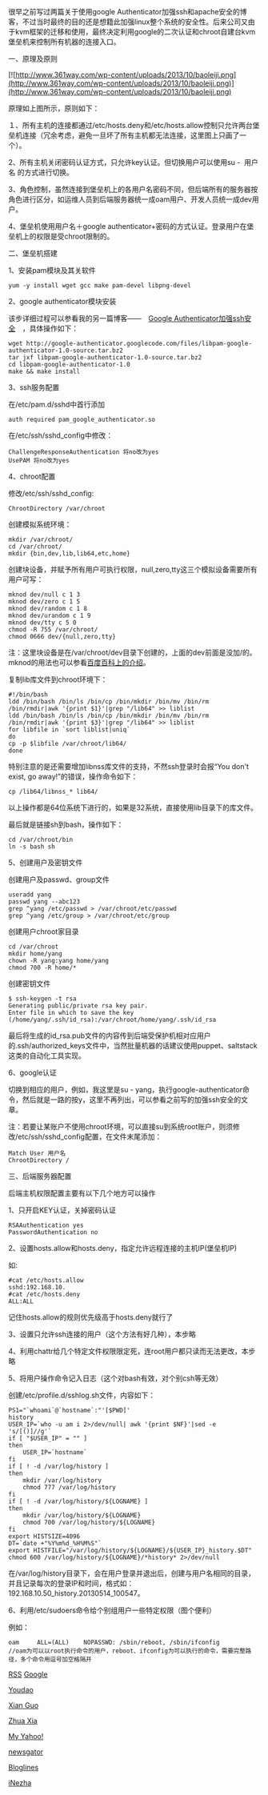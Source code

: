 
 




 很早之前写过两篇关于使用google Authenticator加强ssh和apache安全的博客，不过当时最终的目的还是想籍此加强linux整个系统的安全性。后来公司又由于kvm框架的迁移和使用，最终决定利用google的二次认证和chroot自建台kvm堡垒机来控制所有机器的连接入口。


 



 一、原理及原则



 [![http://www.361way.com/wp-content/uploads/2013/10/baoleiji.png](http://www.361way.com/wp-content/uploads/2013/10/baoleiji.png)](http://www.361way.com/wp-content/uploads/2013/10/baoleiji.png)


 原理如上图所示，原则如下：


 １、所有主机的连接都通过/etc/hosts.deny和/etc/hosts.allow控制只允许两台堡垒机连接（冗余考虑，避免一旦坏了所有主机都无法连接，这里图上只画了一个）。


 2、所有主机关闭密码认证方式，只允许key认证。但切换用户可以使用su -  用户名 的方式进行切换。


 3、角色控制，虽然连接到堡垒机上的各用户名密码不同，但后端所有的服务器按角色进行区分，如运维人员到后端服务器统一成oam用户、开发人员统一成dev用户。


 4、堡垒机使用用户名＋google authenticator+密码的方式认证。登录用户在堡垒机上的权限是受chroot限制的。


 



 二、堡垒机搭建






 1、安装pam模块及其关软件






```
yum -y install wget gcc make pam-devel libpng-devel
```




 2、google authenticator模块安装


 该步详细过程可以参看我的另一篇博客——　[Google Authenticator加强ssh安全](http://www.361way.com/google-authenticator-ssh/2186.html)　，具体操作如下：






```
wget http://google-authenticator.googlecode.com/files/libpam-google-authenticator-1.0-source.tar.bz2
tar jxf libpam-google-authenticator-1.0-source.tar.bz2
cd libpam-google-authenticator-1.0
make && make install
```




 3、ssh服务配置


 在/etc/pam.d/sshd中首行添加






```
auth required pam_google_authenticator.so
```




 在/etc/ssh/sshd_config中修改：






```
ChallengeResponseAuthentication 将no改为yes
UsePAM 将no改为yes
```




 4、chroot配置


 修改/etc/ssh/sshd_config:






```
ChrootDirectory /var/chroot
```




 创建模拟系统环境：






```
mkdir /var/chroot/
cd /var/chroot/
mkdir {bin,dev,lib,lib64,etc,home}
```




 创建块设备，并赋予所有用户可执行权限，null,zero,tty这三个模拟设备需要所有用户可写：






```
mknod dev/null c 1 3
mknod dev/zero c 1 5
mknod dev/random c 1 8
mknod dev/urandom c 1 9
mknod dev/tty c 5 0
chmod -R 755 /var/chroot/
chmod 0666 dev/{null,zero,tty}
```




 注：这里块设备是在/var/chroot/dev目录下创建的，上面的dev前面是没加/的。mknod的用法也可以参看[百度百科上的介绍](http://baike.baidu.com/view/2993186.htm)。


 复制lib库文件到chroot环境下：






```
#!/bin/bash
ldd /bin/bash /bin/ls /bin/cp /bin/mkdir /bin/mv /bin/rm /bin/rmdir|awk '{print $1}'|grep "/lib64" >> liblist
ldd /bin/bash /bin/ls /bin/cp /bin/mkdir /bin/mv /bin/rm /bin/rmdir|awk '{print $3}'|grep "/lib64" >> liblist
for libfile in `sort liblist|uniq`
do
cp -p $libfile /var/chroot/lib64/
done
```

特别注意的是还需要增加libnss库文件的支持，不然ssh登录时会报“You don't exist, go away!”的错误，操作命令如下：



```
cp /lib64/libnss_* lib64/
```




 以上操作都是64位系统下进行的，如果是32系统，直接使用lib目录下的库文件。


 最后就是链接sh到bash，操作如下：






```
cd /var/chroot/bin
ln -s bash sh
```







 5、创建用户及密钥文件


 创建用户及passwd、group文件






```
useradd yang
passwd yang --abc123
grep ^yang /etc/passwd > /var/chroot/etc/passwd
grep ^yang /etc/group > /var/chroot/etc/group
```

创建用户chroot家目录



```
cd /var/chroot
mkdir home/yang
chown -R yang:yang home/yang
chmod 700 -R home/*
```







 创建密钥文件






```
$ ssh-keygen -t rsa
Generating public/private rsa key pair.
Enter file in which to save the key (/home/yang/.ssh/id_rsa):/var/chroot/home/yang/.ssh/id_rsa
```




 最后将生成的id_rsa.pub文件的内容传到后端受保护机相对应用户的.ssh/authorized_keys文件中，当然批量机器的话建议使用puppet、saltstack这类的自动化工具实现。


 6、google认证


 切换到相应的用户，例如，我这里是su - yang，执行google-authenticator命令，然后就是一路的按y，这里不再列出，可以参看之前写的加强ssh安全的文章。


 注：若要让某账户不使用chroot环境，可以直接su到系统root账户，则须修改/etc/ssh/sshd_config配置，在文件末尾添加：






```
Match User 用户名
ChrootDirectory /

```







 



 三、后端服务器配置






 后端主机权限配置主要有以下几个地方可以操作


 1、只开启KEY认证，关掉密码认证






```
RSAAuthentication yes
PasswordAuthentication no
```







 2、设置hosts.allow和hosts.deny，指定允许远程连接的主机IP(堡垒机IP)


 如:






```
#cat /etc/hosts.allow
sshd:192.168.10.
#cat /etc/hosts.deny
ALL:ALL

```







 记住hosts.allow的规则优先级高于hosts.deny就行了


 3、设置只允许ssh连接的用户（这个方法有好几种），本步略


 4、利用chattr给几个特定文件权限限定死，连root用户都只读而无法更改，本步略


 5、将用户操作命令记入日志（这个对bash有效，对个别csh等无效）


 创建/etc/profile.d/sshlog.sh文件，内容如下：












```
PS1="`whoami`@`hostname`:"'[$PWD]'
history
USER_IP=`who -u am i 2>/dev/null| awk '{print $NF}'|sed -e 's/[()]//g'`
if [ "$USER_IP" = "" ]
then
    USER_IP=`hostname`
fi
if [ ! -d /var/log/history ]
then
    mkdir /var/log/history
    chmod 777 /var/log/history
fi
if [ ! -d /var/log/history/${LOGNAME} ]
then
    mkdir /var/log/history/${LOGNAME}
    chmod 700 /var/log/history/${LOGNAME}
fi
export HISTSIZE=4096
DT=`date +"%Y%m%d_%H%M%S"`
export HISTFILE="/var/log/history/${LOGNAME}/${USER_IP}_history.$DT"
chmod 600 /var/log/history/${LOGNAME}/*history* 2>/dev/null
```







 在/var/log/history目录下，会在用户登录并退出后，创建与用户名相同的目录，并且记录每次的登录IP和时间，格式如：192.168.10.50_history.20130514_100547。


 6、利用/etc/sudoers命令给个别组用户一些特定权限（图个便利）


 例如：






```
oam     ALL=(ALL)    NOPASSWD: /sbin/reboot, /sbin/ifconfig
//oam为可以以root执行命令的用户，reboot、ifconfig为可以执行的命令，需要完整路径，多个命令用逗号加空格隔开
```





















 [RSS](http://www.361way.com/feed)
[Google](http://fusion.google.com/add?feedurl=http://www.361way.com/feed)

[Youdao](http://reader.youdao.com/#url=http://www.361way.com/feed)

[Xian Guo](http://www.xianguo.com/subscribe.php?url=http://www.361way.com/feed)

[Zhua Xia](http://www.zhuaxia.com/add_channel.php?url=http://www.361way.com/feed)

[My Yahoo!](http://add.my.yahoo.com/rss?url=http://www.361way.com/feed)

[newsgator](http://www.newsgator.com/ngs/subscriber/subfext.aspx?url=http://www.361way.com/feed)

[Bloglines](http://www.bloglines.com/sub/http://www.361way.com/feed)

[iNezha](http://inezha.com/add?url=http://www.361way.com/feed)











